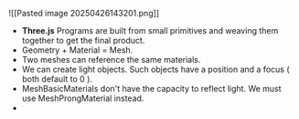 ![[Pasted image 20250426143201.png]]
- **Three.js** Programs are built from small primitives and weaving them together to get the final product. 
- Geometry + Material = Mesh. 
- Two meshes can reference the same materials. 
- We can create light objects. Such objects have a position and a focus ( both default to 0 ). 
- MeshBasicMaterials don't have the capacity to reflect light. We must use MeshProngMaterial instead. 
- 